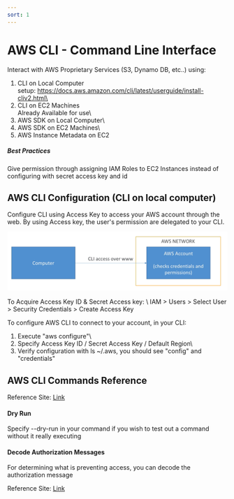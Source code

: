 ```yaml
---
sort: 1
---
```

# AWS CLI - Command Line Interface

Interact with AWS Proprietary Services (S3, Dynamo DB, etc..) using:

1) CLI on Local Computer\
setup: https://docs.aws.amazon.com/cli/latest/userguide/install-cliv2.html\
2) CLI on EC2 Machines\
Already Available for use\
3) AWS SDK on Local Computer\
4) AWS SDK on EC2 Machines\
5) AWS Instance Metadata on EC2

##### Best Practices
Give permission through assigning IAM Roles to EC2 Instances instead of configuring with secret access key and id

## AWS CLI Configuration (CLI on local computer)

Configure CLI using Access Key to access your AWS account through the web. By using Access key, the user's permission are delegated to your CLI.

<p align=center>
  <img src="blob/aws-cli-pic1.PNG">
</p>

To Acquire Access Key ID & Secret Access key: \ 
IAM > Users > Select User > Security Credentials > Create Access Key

To configure AWS CLI to connect to your account, in your CLI:

1) Execute "aws configure"\
2) Specify Access Key ID / Secret Access Key / Default Region\
3) Verify configuration with ls ~/.aws, you should see "config" and "credentials"

## AWS CLI Commands Reference
Reference Site: [Link](https://docs.aws.amazon.com/cli/latest/index.html)

#### Dry Run
Specify --dry-run in your command if you wish to test out a command without it really executing

#### Decode Authorization Messages

For determining what is preventing access, you can decode the authorization message

Reference Site: [Link](https://docs.aws.amazon.com/cli/latest/reference/sts/decode-authorization-message.html)
